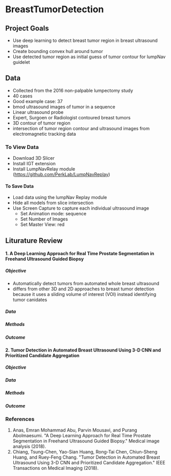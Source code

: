 # BreastTumorDetection
## Project Goals 
- Use deep learning to detect breast tumor region in breast ultrasound images
- Create bounding convex hull around tumor 
- Use detected tumor region as initial guess of tumor contour for lumpNav guidelet 
## Data 
- Collected from the 2016 non-palpable lumpectomy study 
- 40 cases 
- Good example case: 37
- bmod ultrasound images of tumor in a sequence
- Linear ultrasound probe
- Expert, Surgoen or Radiologist contoured breast tumors 
- 3D contour of tumor region
- intersection of tumor region contour and ultrasound images from electromagnetic tracking data
### To View Data
- Download 3D Slicer
- Install IGT extension 
- Install LumpNavRelay module (https://github.com/PerkLab/LumpNavReplay)
#### To Save Data 
 - Load data using the lumpNav Replay module
 -	Hide all models from slice intersection
 -	Use Screen Capture to capture each individual ultrasound image 
    -	Set Animation mode: sequence 
    -	Set Number of Images
    - Set Master View: red


## Liturature Review 
#### 1. A Deep Learning Approach for Real Time Prostate Segmentation in Freehand Ultrasound Guided Biopsy
##### Objective
- Automatically detect tumors from automated whole breast ultrasound
- differs from other 3D and 2D approaches to breast tumor detection because it uses a sliding volume of interest (VOI) instead identifying tumor canidates 
##### Data
##### Methods
##### Outcome
#### 2. Tumor Detection in Automated Breast Ultrasound Using 3-D CNN and Prioritized Candidate Aggregation
##### Objective
##### Data
##### Methods
##### Outcome

### References
1. Anas, Emran Mohammad Abu, Parvin Mousavi, and Purang Abolmaesumi. "A Deep Learning Approach for Real Time Prostate Segmentation in Freehand Ultrasound Guided Biopsy." Medical image analysis (2018).
2. Chiang, Tsung-Chen, Yao-Sian Huang, Rong-Tai Chen, Chiun-Sheng Huang, and Ruey-Feng Chang. "Tumor Detection in Automated Breast Ultrasound Using 3-D CNN and Prioritized Candidate Aggregation." IEEE Transactions on Medical Imaging (2018).
